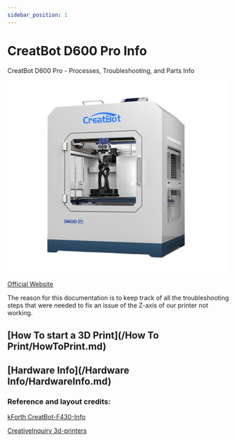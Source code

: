 ```yaml
---
sidebar_position: 1
---
```


# CreatBot D600 Pro Info
CreatBot D600 Pro - Processes, Troubleshooting, and Parts Info


![Creatbot D600 Pro](Render.png)

[Official Website](https://www.creatbot.com/en/creatbot-d600.html)



The reason for this documentation is to keep track of all the troubleshooting steps that were needed to fix an issue of the Z-axis of our printer not working.

## [How To start a 3D Print](/How To Print/HowToPrint.md)
## [Hardware Info](/Hardware Info/HardwareInfo.md)



### Reference and layout credits:

[kForth CreatBot-F430-Info](https://github.com/kForth/CreatBot-F430-Info)

[CreativeInquiry 3d-printers](https://github.com/CreativeInquiry/3d-printers)
